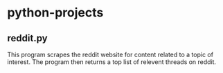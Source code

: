 # python-projects
## reddit.py
This program scrapes the reddit website for content related to a topic of interest. The program then returns a top list of relevent threads on reddit.
